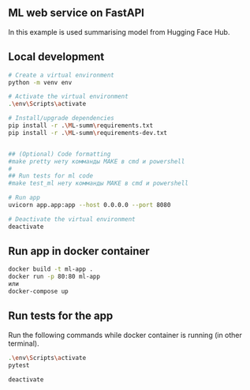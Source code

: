 ## ML web service on FastAPI


In this example is used summarising model from Hugging Face Hub.  

## Local development

```bash
# Create a virtual environment
python -m venv env

# Activate the virtual environment
.\env\Scripts\activate

# Install/upgrade dependencies
pip install -r .\ML-summ\requirements.txt
pip install -r .\ML-summ\requirements-dev.txt


## (Optional) Code formatting
#make pretty нету комманды MAKE в cmd и powershell
#
## Run tests for ml code
#make test_ml нету комманды MAKE в cmd и powershell

# Run app
uvicorn app.app:app --host 0.0.0.0 --port 8080

# Deactivate the virtual environment
deactivate
```

## Run app in docker container

```bash
docker build -t ml-app .
docker run -p 80:80 ml-app
или
docker-compose up
```

## Run tests for the app 

Run the following commands while docker container is running (in other terminal).

```bash
.\env\Scripts\activate
pytest

deactivate
```
